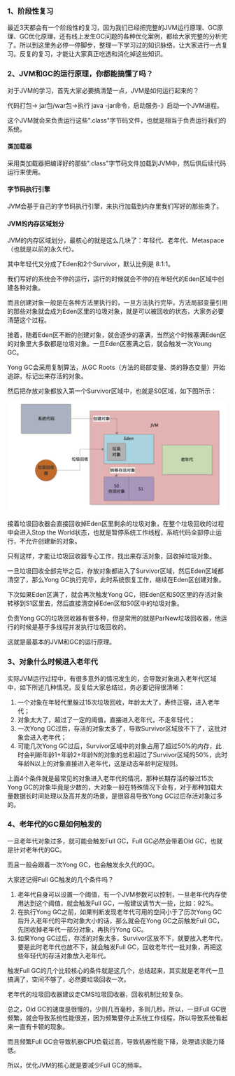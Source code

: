 ### 1、阶段性复习

最近3天都会有一个阶段性的复习，因为我们已经把完整的JVM运行原理、GC原理、GC优化原理，还有线上发生GC问题的各种优化案例，都给大家完整的分析完了。所以到这里务必停一停脚步，整理一下学习过的知识脉络，让大家进行一点复习。反复的复习，才能让大家真正吃透和消化掉这些知识。

### 2、JVM和GC的运行原理，你都能搞懂了吗？

对于JVM的学习，首先大家必要搞清楚一点，JVM是如何运行起来的？

代码打包-> jar包/war包->执行 java -jar命令，启动服务-》启动一个JVM进程。

这个JVM就会来负责运行这些".class"字节码文件，也就是相当于负责运行我们的系统。

#### 类加载器

采用类加载器把编译好的那些".class"字节码文件加载到JVM中，然后供后续代码运行来使用。

#### 字节码执行引擎

JVM会基于自己的字节码执行引擎，来执行加载到内存里我们写好的那些类了。

#### JVM的内存区域划分

JVM的内存区域划分，最核心的就是这么几块了：年轻代、老年代、Metaspace（也就是以前的永久代）。

其中年轻代又分成了Eden和2个Survivor，默认比例是 8:1:1。

我们写好的系统会不停的运行，运行的时候就会不停的在年轻代的Eden区域中创建各种对象。

而且创建对象一般是在各种方法里执行的，一旦方法执行完毕，方法局部变量引用的那些对象就会成为Eden区里的垃圾对象，就是可以被回收的状态，大家务必要清楚这个过程。

接着，随着Eden区不断的创建对象，就会逐步的塞满，当然这个时候塞满Eden区的对象里大多数都是垃圾对象。一旦Eden区塞满之后，就会触发一次Young GC。

Yong GC会采用复制算法，从GC Roots（方法的局部变量、类的静态变量）开始追踪，标记出来存活的对象。

然后把存放对象都放入第一个Survivor区域中，也就是S0区域，如下图所示：

<img src="066、阶段性复习：JVM运行原理和GC原理你真的搞懂了吗？.assets/image-20210621165514089.png" alt="image-20210621165514089" style="zoom:50%;" />

接着垃圾回收器会直接回收掉Eden区里剩余的垃圾对象，在整个垃圾回收的过程中会进入Stop the World状态，也就是暂停系统工作线程，系统代码全部停止运行，不允许创建新的对象。

只有这样，才能让垃圾回收器专心工作，找出来存活对象，回收掉垃圾对象。

一旦垃圾回收全部完毕之后，存放对象都进入了Survivor区域，然后Eden区域都清空了，那么Yong GC执行完毕，此时系统恢复工作，继续在Eden区创建对象。



下次如果Eden区满了，就会再次触发Yong GC，把Eden区和S0区里的存活对象转移到S1区里去，然后直接清空掉Eden区和S0区中的垃圾对象。



负责Yong GC的垃圾回收器有很多种，但是常用的就是ParNew垃圾回收器，他运行的时候是基于多线程并发执行垃圾回收的。

这就是最基本的JVM和GC的运行原理。

### 3、对象什么时候进入老年代

实际JVM运行过程中，有很多意外的情况发生的，会导致对象进入老年代区域中，如下所述几种情况，反复给大家总结过，务必要记得很清晰：

1. 一个对象在年轻代里躲过15次垃圾回收，年龄太大了，寿终正寝，进入老年代；
2. 对象太大了，超过了一定的阈值，直接进入老年代，不走年轻代；
3. 一次Yong GC过后，存活的对象太多了，导致Survivor区域放不下了，这批对象会进入老年代；
4. 可能几次Yong GC过后，Survivor区域中的对象占用了超过50%的内存，此时会判断年龄1+年龄2+年龄N的对象的总和超过了Survivor区域的50%，此时年龄N以上的对象直接进入老年代，这是动态年龄判定规则。

上面4个条件就是最常见的对象进入老年代的情况，那种长期存活的躲过15次Yong GC的对象毕竟是少数的，大对象一般在特殊情况下会有，对于那种加载大量数据长时间处理以及高并发的场景，是很容易导致Yong GC过后存活对象过多的。

### 4、老年代的GC是如何触发的

一旦老年代对象过多，就可能会触发Full GC，Full GC必然会带着Old GC，也就是针对老年代的GC。

而且一般会跟着一次Yong GC，也会触发永久代的GC。

大家还记得Full GC触发的几个条件吗？

1. 老年代自身可以设置一个阈值，有一个JVM参数可以控制，一旦老年代内存使用达到这个阈值，就会触发Full GC，一般建议调节大一些，比如：92%。
2. 在执行Yong GC之前，如果判断发现老年代可用的空间小于了历次Yong GC后升入老年代的平均对象大小的话，那么就会在Yong GC之前触发Full GC，先回收掉老年代一部分对象，再执行Yong GC。
3. 如果Yong GC过后，存活的对象太多，Survivor区放不下，就要放入老年代，要是此时老年代也放不下，就会触发Full GC，回收老年代一批对象，再把这些年轻代的存活对象放入老年代。

触发Full GC的几个比较核心的条件就是这几个，总结起来，其实就是老年代一旦搞满了，空间不够了，必然要垃圾回收一次。

老年代的垃圾回收器建议走CMS垃圾回收器，回收机制比较复杂。

总之，Old GC的速度是很慢的，少则几百毫秒，多则几秒。所以，一旦Full GC很频繁，就会导致系统性能很差，因为频繁要停止系统工作线程，所以导致系统看起来一直有卡顿的现象。

而且频繁Full GC会导致机器CPU负载过高，导致机器性能下降，处理请求能力降低。

所以，优化JVM的核心就是要减少Full GC的频率。

